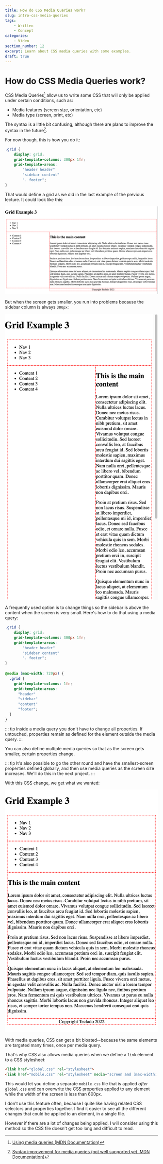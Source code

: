 ```yaml
---
title: How do CSS Media Queries work?
slug: intro-css-media-queries
tags:
    - Written
    - Concept
categories:
    - Video
section_number: 12
excerpt: Learn about CSS media queries with some examples.
draft: true
---
```


# How do CSS Media Queries work?

CSS Media Queries[^mdn_media_queries] allow us to write some CSS that will only be applied under certain conditions, such as:

- Media features (screen size, orientation, etc)
- Media type (screen, print, etc)

The syntax is a little bit confusing, although there are plans to improve the syntax in the future[^future_media_query_syntax].

For now though, this is how you do it:

```css
.grid {
    display: grid;
    grid-template-columns: 300px 1fr;
    grid-template-areas:
        "header header"
        "sidebar content"
        ". footer";
}
```

That would define a grid as we did in the last example of the previous lecture. It could look like this:

![Grid example with a header, sidebar, content, and footer](./assets/grid-example-with-nav-and-sidebar.png)

But when the screen gets smaller, you run into problems because the sidebar column is always `300px`:

![Grid example from above, but with a tiny screen that shrinks the content cell too much](./assets/grid-example-small-content.png)

A frequently used option is to change things so the sidebar is above the content when the screen is very small. Here's how to do that using a media query:

```css
.grid {
    display: grid;
    grid-template-columns: 300px 1fr;
    grid-template-areas:
        "header header"
        "sidebar content"
        ". footer";
}

@media (max-width: 720px) {
  .grid {
    grid-template-columns: 1fr;
    grid-template-areas:
      "header"
      "sidebar"
      "content"
      "footer";
  }
}
```

::: tip
Inside a media query you don't have to change all properties. If untouched, properties remain as defined for the element outside the media query.
:::

You can also define multiple media queries so that as the screen gets smaller, certain properties change.

::: tip
It's also possible to go the other round and have the smallest-screen properties defined globally, and then use media queries as the screen size increases. We'll do this in the next project.
:::

With this CSS change, we get what we wanted:

![Grid all in one column to allow content to be placed without shrinking too much](./assets/grid-example-one-column.png)

With media queries, CSS can get a bit bloated--because the same elements are targeted many times, once per media query.

That's why CSS also allows media queries when we define a `link` element to a CSS stylesheet:

```html
<link href="global.css" rel="stylesheet">
<link href="mobile.css" rel="stylesheet" media="screen and (max-width: 600px)">
```

This would let you define a separate `mobile.css` file that is applied _after_ `global.css` and can overwrite the CSS properties applied to any element while the width of the screen is less than 600px.

I don't use this feature often, because I quite like having related CSS selectors and properties together. I find it easier to see all the different changes that could be applied to an element, in a single file.

However if there are a lot of changes being applied, I will consider using this method so the CSS file doesn't get too long and difficult to read.

[^mdn_media_queries]: [Using media queries (MDN Documentation)](https://developer.mozilla.org/en-US/docs/Web/CSS/Media_Queries/Using_media_queries)
[^future_media_query_syntax]: [Syntax improvement for media queries (not well supported yet, MDN Documentation)](https://developer.mozilla.org/en-US/docs/Web/CSS/Media_Queries/Using_media_queries#syntax_improvements_in_level_4)